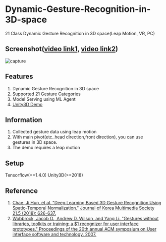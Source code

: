 # Dynamic-Gesture-Recognition-in-3D-space
21 Class Dynamic Gesture Recognition in 3D space(Leap Motion, VR, PC)

## Screenshot([video link1](https://youtu.be/gDamQfYpSVw), [video link2](https://youtu.be/Xl6bw05PeW4))
![capture](https://user-images.githubusercontent.com/61224394/109899673-8ec5b080-7cd9-11eb-9e9b-0fe4d02dd13b.gif)

## Features
1. Dynamic Gesture Recognition in 3D space
2. Supported 21 Gesture Categories 
3. Model Serving using ML Agent
4. [Unity3D Demo](https://github.com/jhcnode/Dynamic-Gesture-Recognition-in-3D-space/releases/download/1.0/Release.zip)

## Information 
1. Collected gesture data using leap motion
2. With main pivot(etc..head direction,front direction), you can use gestures in 3D space.
3. The demo requires a leap motion

## Setup
Tensorflow(==1.4.0)
Unity3D(>=2018)

## Reference
1. [Chae, Ji Hun, et al. "Deep Learning Based 3D Gesture Recognition Using Spatio-Temporal Normalization." Journal of Korea Multimedia Society 21.5 (2018): 626-637.](https://www.koreascience.or.kr/article/JAKO201818564288222.page)
2. [Wobbrock, Jacob O., Andrew D. Wilson, and Yang Li. "Gestures without libraries, toolkits or training: a $1 recognizer for user interface prototypes." Proceedings of the 20th annual ACM symposium on User interface software and technology. 2007.](https://dl.acm.org/doi/10.1145/1294211.1294238)
